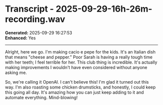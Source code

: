 # Transcript - 2025-09-29-16h-26m-recording.wav

**Generated:** 2025-09-29 16:27:53  
**Enhanced:** Yes

---

Alright, here we go. I'm making cacio e pepe for the kids. It's an Italian dish that means "cheese and pepper." Poor Sarah is having a really tough time with her teeth; I feel terrible for her. This club thing is incredible. It's actually making improvements I wouldn't have even considered without anyone asking me. 

So, we're calling it OpenAI. I can't believe this! I'm glad it turned out this way. I'm also roasting some chicken drumsticks, and honestly, I could keep this going all day. It's amazing how you can just keep adding to it and automate everything. Mind-blowing!
